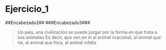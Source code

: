 # Ejercicio_1
##Encabezado2##
###Encabezado3###
>Un país, una civilización se puede juzgar por la forma en que trata a sus animales
>Es decir, que ven en él al animal irracional, al animal que rie, al animal que llora, al animal infeliz

